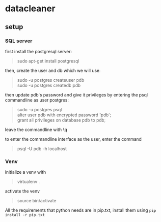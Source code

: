# datacleaner

## setup

### SQL server
first install the postgresql server:
> sudo apt-get install postgresql

then, create the user and db which we will use:
> sudo -u postgres createuser pdb  
> sudo -u postgres createdb pdb

then update pdb's password and give it privileges by entering the psql commandline as user postgres:
> sudo -u postgres psql  
> alter user pdb with encrypted password 'pdb';  
> grant all privileges on database pdb to pdb;

leave the commandline with \q

to enter the commandline interface as the user, enter the command
> psql -U pdb -h localhost

### Venv

initialize a venv with
> virtualenv .

activate the venv

> source bin/activate

All the requirements that python needs are in pip.txt, install them using ```pip install -r pip.txt```
